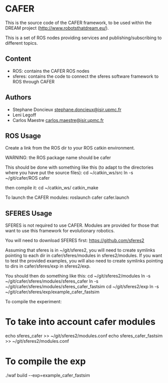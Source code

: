 CAFER
=====

This is the source code of the CAFER framework, to be used within the DREAM project (http://www.robotsthatdream.eu/).

This is a set of ROS nodes providing services and publishing/subscribing to different topics.

Content
-------

* ROS: contains the CAFER ROS nodes
* sferes: contains the code to connect the sferes software framework to ROS through CAFER

Authors
-------
- Stephane Doncieux stephane.doncieux@isir.upmc.fr
- Leni Legoff
- Carlos Maestre carlos.maestre@isir.upmc.fr

ROS Usage
---------

Create a link from the ROS dir to your ROS catkin environment. 

WARNING: the ROS package name should be cafer

This should be done with something like this (to adapt to the directories where you have put the source files):
cd ~/catkin_ws/src
ln -s ~/git/cafer/ROS cafer

then compile it:
cd ~/catkin_ws/
catkin_make

To launch the CAFER modules:
roslaunch cafer cafer.launch

SFERES Usage
------------

SFERES is not required to use CAFER. Modules are provided for those that want to use this framework for evolutionary robotics.

You will need to download SFERES first: https://github.com/sferes2

Assuming that sferes is in ~/git/sferes2, you will need to create symlinks pointing to each dir in cafer/sferes/modules in sferes2/modules. If you want to test the provided examples, you will also need to  create symlinks pointing to dirs in cafer/sferes/exp in sferes2/exp.

You should then do something like this:
cd ~/git/sferes2/modules
ln -s ~/git/cafer/sferes/modules/sferes_cafer
ln -s ~/git/cafer/sferes/modules/sferes_cafer_fastsim
cd ~/git/sferes2/exp
ln -s ~/git/cafer/sferes/exp/example_cafer_fastsim

To compile the experiment:
# To take into account cafer modules
echo sferes_cafer >> ~/git/sferes2/modules.conf
echo sferes_cafer_fastsim >> ~/git/sferes2/modules.conf

# To compile the exp
./waf build --exp=example_cafer_fastsim